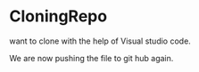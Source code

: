 # CloningRepo
want to clone with the help of Visual studio code.

We are now pushing the file to git hub again.
